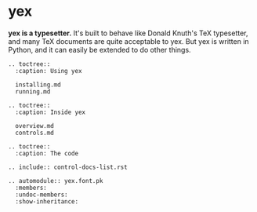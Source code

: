 yex
===

**yex is a typesetter.** It's built to behave like Donald Knuth's TeX typesetter,
and many TeX documents are quite acceptable to yex. But yex is written in
Python, and it can easily be extended to do other things.

```{eval-rst}
.. toctree::
  :caption: Using yex

  installing.md
  running.md

.. toctree::
  :caption: Inside yex

  overview.md
  controls.md

.. toctree::
  :caption: The code

.. include:: control-docs-list.rst

.. automodule:: yex.font.pk
  :members:
  :undoc-members:
  :show-inheritance:
```
